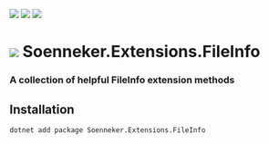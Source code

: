 [![](https://img.shields.io/nuget/v/Soenneker.Extensions.FileInfo.svg?style=for-the-badge)](https://www.nuget.org/packages/Soenneker.Extensions.FileInfo/)
[![](https://img.shields.io/github/actions/workflow/status/soenneker/soenneker.extensions.fileinfo/publish-package.yml?style=for-the-badge)](https://github.com/soenneker/soenneker.extensions.fileinfo/actions/workflows/publish-package.yml)
[![](https://img.shields.io/nuget/dt/Soenneker.Extensions.FileInfo.svg?style=for-the-badge)](https://www.nuget.org/packages/Soenneker.Extensions.FileInfo/)

# ![]({Package:Icon75x75}) Soenneker.Extensions.FileInfo
### A collection of helpful FileInfo extension methods

## Installation

```
dotnet add package Soenneker.Extensions.FileInfo
```
